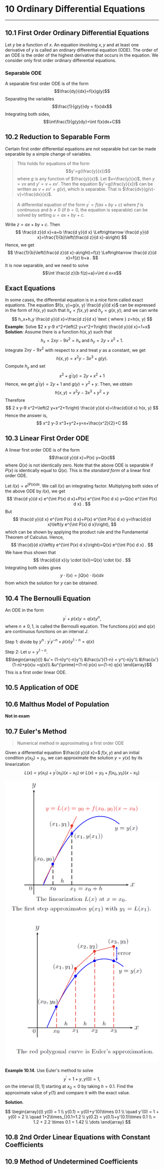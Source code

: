 
# 10 Ordinary Differential Equations
---
## 10.1 First Order Ordinary Differential Equations

Let $y$ be a function of $x$. An equation involving $x,y$ and at least one derivative of $y$ is called an ordinary differential equation (ODE). The order of an ODE is the order of the highest derivative that occurs in the equation. We consider only first order ordinary differential equations.

### Separable ODE

A separable first order ODE is of the form
$$\frac{dy}{dx}=f(x)g(y)$$
Separating the variables
$$\frac{1}{g(y)}dy = f(x)dx$$
Integrating both sides,
$$\int\frac{1}{g(y)dy}=\int f(x)dx+C$$

## 10.2 Reduction to Separable Form

Certain first order differential equations are not separable but can be made separable by a simple change of variables.

>This holds for equations of the form
>$$y'=g(\frac{y}{x})$$
>where $g$ is any function of $\frac{y}{x}$. Let $v=\frac{y}{x}$, then $y=vx$ and $y'=v+xv'$. Then the equation $y'=g(\frac{y}{x})$ can be written as $v+xv'=g(v)$, which is separable. That is $\frac{dv}{g(v)-v}=\frac{dx}{x}$.
>
>[](Examples.md#10.5%20Reduction%20to%20Separable%20Form%7CExample)

>A differential equation of the form $y^{\prime}=f(a x+b y+c)$ where $f$ is continuous and $b \neq 0$ (if $b=0$, the equation is separable) can be solved by setting $u=a x+b y+c$.
>
>[](Examples.md#10.6%20Reduction%20to%20Separable%20Form%7CExample)

Write $z=a x+b y+c$. Then
$$
\frac{d z}{d x}=a+b \frac{d y}{d x} \Leftrightarrow \frac{d y}{d x}=\frac{1}{b}\left(\frac{d z}{d x}-a\right)
$$
Hence, we get
$$
\frac{1}{b}\left(\frac{d z}{d x}-a\right)=f(z) \Leftrightarrow \frac{d z}{d x}=f(z) b+a .
$$
It is now separable, and we need to solve
$$\int \frac{d z}{b f(z)+a}=\int d x=x$$

## Exact Equations

In some cases, the differential equation is in a nice form called exact equations. The equation $f(x, y)+g(x, y) \frac{d y}{d x}$ can be expressed in the form of $h(x, y)$ such that $h_x=f(x, y)$ and $h_y=g(x, y)$; and we can write
$$
h_x+h_y \frac{d y}{d x}=\frac{d z}{d x} \text { where } z=h(x, y)
$$
**Example**: Solve $2 x y-9 x^2+\left(2 y+x^2+1\right) \frac{d y}{d x}=1+x$
**Solution**: Assume there is a function $h(x, y)$ such that
$$
h_x=2 x y-9 x^2=h_x \text { and } h_y=2 y+x^2+1 .
$$
Integrate $2 x y-9 x^2$ with respect to $x$ and treat $y$ as a constant, we get
$$
h(x, y)=x^2 y-3 x^3+g(y) .
$$
Compute $h_y$ and set
$$
x^2+g^{\prime}(y)=2 y+x^2+1
$$
Hence, we get $g^{\prime}(y)=2 y+1$ and $g(y)=y^2+y$. Then, we obtain
$$
h(x, y)=x^2 y-3 x^3+y^2+y
$$
Therefore
$$
2 x y-9 x^2+\left(2 y+x^2+1\right) \frac{d y}{d x}=\frac{d}{d x} h(x, y)
$$
Hence the answer is,
$$
x^2 y-3 x^3+y^2+y=x+\frac{x^2}{2}+C
$$

## 10.3 Linear First Order ODE

A linear first order ODE is of the form
$$\frac{d y}{d x}+P(x) y=Q(x)$$
where $Q(x)$ is not identically zero. Note that the above ODE is separable if $P(x)$ is identically equal to $Q(x)$. This is the *standard form* of a linear first order ODE.

Let $I(x)=e^{\int P(x) d x}$. We call $I(x)$ an integrating factor. Multiplying both sides of the above ODE by $I(x)$, we get
$$
\frac{d y}{d x} e^{\int P(x) d x}+P(x) e^{\int P(x) d x} y=Q(x) e^{\int P(x) d x} .
$$
But
$$
\frac{d y}{d x} e^{\int P(x) d x}+P(x) e^{\int P(x) d x} y=\frac{d}{d x}\left(y e^{\int P(x) d x}\right),
$$
which can be shown by applying the product rule and the Fundamental Theorem of Calculus. Hence,
$$
\frac{d}{d x}\left(y e^{\int P(x) d x}\right)=Q(x) e^{\int P(x) d x} .
$$
We have thus shown that
$$
\frac{d}{d x}(y \cdot I(x))=Q(x) \cdot I(x) .
$$
Integrating both sides gives
$$
y \cdot I(x)=\int Q(x) \cdot I(x) d x
$$
from which the solution for $y$ can be obtained.

[](Examples.md#10.7%20Linear%20First%20Order%20ODE%7CExample)

## 10.4 The Bernoulli Equation

An ODE in the form
$$
y^{\prime}+p(x) y=q(x) y^n,
$$
where $n \neq 0,1$, is called the Bernoulli equation. The functions $p(x)$ and $q(x)$ are continuous functions on an interval $J$.

Step 1: divide by $y^n$ :  $y^{\prime}y^{-n}+p(x)y^{1-n}=q(x)$

Step 2: Let $u=y^{1-n}$. 
$$\begin{array}{l}
&u'= (1-n)y^{-n}y'\\
&\frac{u'}{1-n} = y^{-n}y'\\
&\frac{u'}{1-n}+p(x)u =q(x)\\
&u^{\prime}+(1-n) p(x) u=(1-n) q(x)
\end{array}$$
This is a first order linear ODE.

## 10.5 Application of ODE

[](Examples.md#Applications%20of%20ODE%7CQuestions%20can%20be%20found%20here)

## 10.6 Malthus Model of Population

**Not in exam**

## 10.7 Euler's Method

> Numerical method in approximating a first order ODE

Given a differential equation $\frac{d y}{d x}=$ $f(x, y)$ and an initial condition $y\left(x_0\right)=y_0$, we can approximate the solution $y=y(x)$ by its linearization
$$
L(x)=y\left(x_0\right)+y^{\prime}\left(x_0\right)\left(x-x_0\right) \text { or } L(x)=y_0+f\left(x_0, y_0\right)\left(x-x_0\right)
$$

![c|400](../Attachments/10%20Ordinary%20Differential%20Equations.png)
![c|400](../Attachments/10%20Ordinary%20Differential%20Equations-1.png)

**Example 10.14**. Use Euler's method to solve
$$
y^{\prime}=1+y, y(0)=1,
$$
on the interval $[0,1]$ starting at $x_0=0$ by taking $h=0.1$. Find the approximate value of $y(1)$ and compare it with the exact value.

**Solution**. 

$$
\begin{array}{l}
y(0) = 1 \\
y(0.1) = y(0)+y'(0)\times 0.1 \\
\quad y'(0) = 1 + y(0) = 2 \\
\quad 1+2\times_{}0.1=1.2 \\
y(0.2) = y(0.1)+y'(0.1)\times 0.1 \\
= 1.2 + 2.2 \times 0.1 = 1.42  \\
\dots
\end{array}
$$

## 10.8 2nd Order Linear Equations with Constant Coefficients


## 10.9 Method of Undetermined Coefficients

